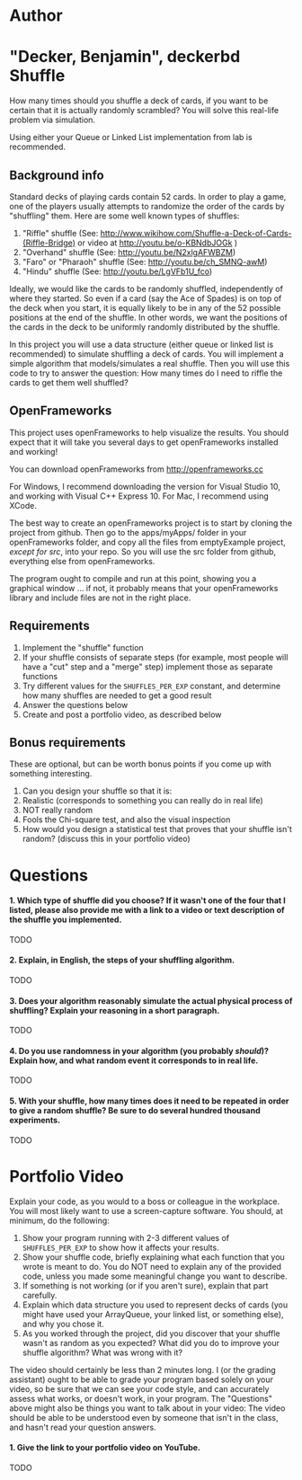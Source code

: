 Author
==========
"Decker, Benjamin", deckerbd
Shuffle
=======

How many times should you shuffle a deck of cards, if you want to be certain that it is actually randomly scrambled? You will solve this real-life problem via simulation. 

Using either your Queue or Linked List implementation from lab is recommended.

Background info
---------------

Standard decks of playing cards contain 52 cards. In order to play a game, one of the players usually attempts to randomize the order of the cards by "shuffling" them. Here are some well known types of shuffles:

1. "Riffle" shuffle (See: http://www.wikihow.com/Shuffle-a-Deck-of-Cards-(Riffle-Bridge) or video at http://youtu.be/o-KBNdbJOGk )
2. "Overhand" shuffle (See: http://youtu.be/N2xlgAFWBZM)
3. "Faro" or "Pharaoh" shuffle (See: http://youtu.be/ch_SMNQ-awM)
4. "Hindu" shuffle (See: http://youtu.be/LgVFb1U_fco)

Ideally, we would like the cards to be randomly shuffled, independently of where they started. So even if a card (say the Ace of Spades) is on top of the deck when you start, it is equally likely to be in any of the 52 possible positions at the end of the shuffle. In other words, we want the positions of the cards in the deck to be uniformly randomly distributed by the shuffle.

In this project you will use a data structure (either queue or linked list is recommended) to simulate shuffling a deck of cards. You will implement a simple algorithm that models/simulates a real shuffle. Then you will use this code to try to answer the question: How many times do I need to riffle the cards to get them well shuffled?

OpenFrameworks
--------------

This project uses openFrameworks to help visualize the results. You should expect that it will take you several days to get openFrameworks installed and working!

You can download openFrameworks from http://openframeworks.cc

For Windows, I recommend downloading the version for Visual Studio 10, and working with Visual C++ Express 10. For Mac, I recommend using XCode.

The best way to create an openFrameworks project is to start by cloning the project from github. Then go to the apps/myApps/ folder in your openFrameworks folder, and copy all the files from emptyExample project, *except for src*, into your repo. So you will use the src folder from github, everything else from openFrameworks.

The program ought to compile and run at this point, showing you a graphical window ... if not, it probably means that your openFrameworks library and include files are not in the right place. 

Requirements
------------

1. Implement the "shuffle" function
2. If your shuffle consists of separate steps (for example, most people will have a "cut" step and a "merge" step) implement those as separate functions
3. Try different values for the `SHUFFLES_PER_EXP` constant, and determine how many shuffles are needed to get a good result
4. Answer the questions below
5. Create and post a portfolio video, as described below

Bonus requirements
--------
These are optional, but can be worth bonus points if you come up with something interesting.

1. Can you design your shuffle so that it is:
 1. Realistic (corresponds to something you can really do in real life)
 2. NOT really random
 3. Fools the Chi-square test, and also the visual inspection
2. How would you design a statistical test that proves that your shuffle isn't random? (discuss this in your portfolio video)

Questions
=========

#### 1. Which type of shuffle did you choose? If it wasn't one of the four that I listed, please also provide me with a link to a video or text description of the shuffle you implemented.

TODO

#### 2. Explain, in English, the steps of your shuffling algorithm.

TODO

#### 3. Does your algorithm reasonably simulate the actual physical process of shuffling? Explain your reasoning in a short paragraph.

TODO

#### 4. Do you use randomness in your algorithm (you probably *should*)? Explain how, and what random event it corresponds to in real life.

TODO

#### 5. With your shuffle, how many times does it need to be repeated in order to give a random shuffle? Be sure to do several hundred thousand experiments.

TODO

Portfolio Video
=========

Explain your code, as you would to a boss or colleague in the workplace. You will most likely want to use a screen-capture software. You should, at minimum, do the following:

1. Show your program running with 2-3 different values of `SHUFFLES_PER_EXP` to show how it affects your results.
2. Show your shuffle code, briefly explaining what each function that you wrote is meant to do. You do NOT need to explain any of the provided code, unless you made some meaningful change you want to describe.
3. If something is not working (or if you aren't sure), explain that part carefully.
4. Explain which data structure you used to represent decks of cards (you might have used your ArrayQueue, your linked list, or something else), and why you chose it.
5. As you worked through the project, did you discover that your shuffle wasn't as random as you expected? What did you do to improve your shuffle algorithm? What was wrong with it?

The video should certainly be less than 2 minutes long. I (or the grading assistant) ought to be able to grade your program based solely on your video, so be sure that we can see your code style, and can accurately assess what works, or doesn't work, in your program. The "Questions" above might also be things you want to talk about in your video: The video should be able to be understood even by someone that isn't in the class, and hasn't read your question answers.

#### 1. Give the link to your portfolio video on YouTube.

TODO